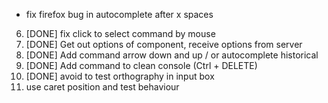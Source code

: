 * fix firefox bug in autocomplete after x spaces 


6. [DONE] fix click to select command by mouse
2. [DONE] Get out options of component, receive options from server
3. [DONE] Add command arrow down and up / or autocomplete historical
4. [DONE] Add command to clean console (Ctrl + DELETE)
5. [DONE] avoid to test orthography in input box
1. use caret position and test behaviour
